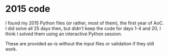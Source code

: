 # 2015 code

I found my 2015 Python files (or rather, most of them), the first year of AoC. I did solve all 25 days then, but didn't keep the code for days 1-4 and 20, I think I solved them using an interactive Python session.

These are provided as-is without the input files or validation if they still work.
